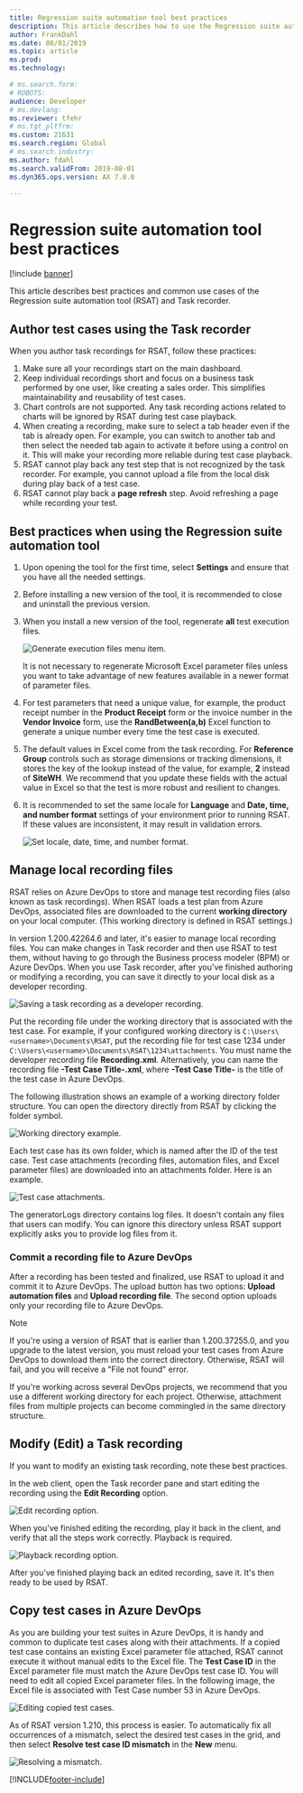 ```yaml
---
title: Regression suite automation tool best practices
description: This article describes how to use the Regression suite automation tool (RSAT)/Task recorder to record client functions.
author: FrankDahl
ms.date: 08/01/2019
ms.topic: article
ms.prod:
ms.technology:

# ms.search.form:
# ROBOTS:
audience: Developer
# ms.devlang:
ms.reviewer: tfehr
# ms.tgt_pltfrm:
ms.custom: 21631
ms.search.region: Global
# ms.search.industry:
ms.author: fdahl
ms.search.validFrom: 2019-08-01
ms.dyn365.ops.version: AX 7.0.0

---
```


# Regression suite automation tool best practices

[!include [banner](../../includes/banner.md)]

This article describes best practices and common use cases of the Regression suite automation tool (RSAT) and Task recorder.

## Author test cases using the Task recorder

When you author task recordings for RSAT, follow these practices:

1. Make sure all your recordings start on the main dashboard.
2. Keep individual recordings short and focus on a business task performed by one user, like creating a sales order. This simplifies maintainability and reusability of test cases.
3. Chart controls are not supported. Any task recording actions related to charts will be ignored by RSAT during test case playback.
4. When creating a recording, make sure to select a tab header even if the tab is already open. For example, you can switch to another tab and then select the needed tab again to activate it before using a control on it. This will make your recording more reliable during test case playback.
5. RSAT cannot play back any test step that is not recognized by the task recorder. For example, you cannot upload a file from the local disk during play back of a test case.
6. RSAT cannot play back a **page refresh** step. Avoid refreshing a page while recording your test.

## Best practices when using the Regression suite automation tool

1. Upon opening the tool for the first time, select **Settings** and ensure that you have all the needed settings.
2. Before installing a new version of the tool, it is recommended to close and uninstall the previous version.
3. When you install a new version of the tool, regenerate **all** test execution files.

    ![Generate execution files menu item.](media/generate-execution-files.png)

    It is not necessary to regenerate Microsoft Excel parameter files unless you want to take advantage of new features available in a newer format of parameter files.

4. For test parameters that need a unique value, for example, the product receipt number in the **Product Receipt** form or the invoice number in the **Vendor Invoice** form, use the **RandBetween(a,b)** Excel function to generate a unique number every time the test case is executed.
5. The default values in Excel come from the task recording. For **Reference Group** controls such as storage dimensions or tracking dimensions, it stores the key of the lookup instead of the value, for example, **2** instead of **SiteWH**. We recommend that you update these fields with the actual value in Excel so that the test is more robust and resilient to changes.
6. It is recommended to set the same locale for **Language** and **Date, time, and number format** settings of your environment prior to running RSAT. If these values are inconsistent, it may result in validation errors.

    ![Set locale, date, time, and number format.](media/locale.png)

## Manage local recording files

RSAT relies on Azure DevOps to store and manage test recording files (also known as task recordings). When RSAT loads a test plan from Azure DevOps, associated files are downloaded to the current **working directory** on your local computer. (This working directory is defined in RSAT settings.)

In version 1.200.42264.6 and later, it's easier to manage local recording files. You can make changes in Task recorder and then use RSAT to test them, without having to go through the Business process modeler (BPM) or Azure DevOps. When you use Task recorder, after you've finished authoring or modifying a recording, you can save it directly to your local disk as a developer recording.

![Saving a task recording as a developer recording.](media/rsat-save-as-developer-recording.png)

Put the recording file under the working directory that is associated with the test case. For example, if your configured working directory is `C:\Users\<username>\Documents\RSAT`, put the recording file for test case 1234 under `C:\Users\<username>\Documents\RSAT\1234\attachments`. You must name the developer recording file **Recording.xml**. Alternatively, you can name the recording file **-Test Case Title-.xml**, where **-Test Case Title-** is the title of the test case in Azure DevOps.

The following illustration shows an example of a working directory folder structure. You can open the directory directly from RSAT by clicking the folder symbol.

![Working directory example.](media/rsat-working-directory-example.png)

Each test case has its own folder, which is named after the ID of the test case. Test case attachments (recording files, automation files, and Excel parameter files) are downloaded into an attachments folder. Here is an example.

![Test case attachments.](media/rsat-test-case-attachments.png)

The generatorLogs directory contains log files. It doesn't contain any files that users can modify. You can ignore this directory unless RSAT support explicitly asks you to provide log files from it.

### Commit a recording file to Azure DevOps

After a recording has been tested and finalized, use RSAT to upload it and commit it to Azure DevOps. The upload button has two options: **Upload automation files** and **Upload recording file**. The second option uploads only your recording file to Azure DevOps.

> [!NOTE]
> If you're using a version of RSAT that is earlier than 1.200.37255.0, and you upgrade to the latest version, you must reload your test cases from Azure DevOps to download them into the correct directory. Otherwise, RSAT will fail, and you will receive a "File not found" error.
>
> If you're working across several DevOps projects, we recommend that you use a different working directory for each project. Otherwise, attachment files from multiple projects can become commingled in the same directory structure.

## Modify (Edit) a Task recording

If you want to modify an existing task recording, note these best practices.

In the web client, open the Task recorder pane and start editing the recording using the **Edit Recording** option.

![Edit recording option.](media/edit-recording.png)

When you've finished editing the recording, play it back in the client, and verify that all the steps work correctly. Playback is required.

![Playback recording option.](media/playback-recording.png)

After you've finished playing back an edited recording, save it. It's then ready to be used by RSAT.

## Copy test cases in Azure DevOps

As you are building your test suites in Azure DevOps, it is handy and common to duplicate test cases along with their
attachments. If a copied test case contains an existing Excel parameter file attached, RSAT cannot execute it without
manual edits to the Excel file. The **Test Case ID** in the Excel parameter file must match the Azure DevOps test case ID.
You will need to edit all copied Excel parameter files. In the following image, the Excel file is associated with
Test Case number 53 in Azure DevOps.

![Editing copied test cases.](media/copy-test-cases.png)

As of RSAT version 1.210, this process is easier. To automatically fix all occurrences of a mismatch, select the
desired test cases in the grid, and then select **Resolve test case ID mismatch** in the **New** menu.

![Resolving a mismatch.](media/resolve-test-case-id-mismatch.png)


[!INCLUDE[footer-include](../../../../includes/footer-banner.md)]